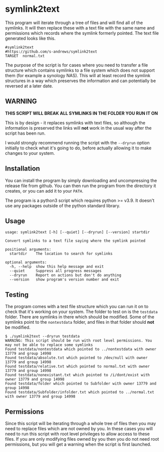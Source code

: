 # symlink2text
This program will iterate through a tree of files and will find all of the symlinks.  It will then replace these with a text file with the same name and permissions which records where the symlink formerly pointed.  The text file generated looks like this.

```
#symlink2text
#https://github.com/s-andrews/symlink2text
TARGET  normal.txt
```

The purpose of the script is for cases where you need to transfer a file structure which contains symlinks to a file system which does not support them (for example a synology NAS).  This will at least record the symlink structures in a way which preserves the information and can potentially be reversed at a later date.

## WARNING
**THIS SCRIPT WILL BREAK ALL SYMLINKS IN THE FOLDER YOU RUN IT ON**

This is by design - it replaces symlinks with text files, so although the information is preserved the links will **not** work in the usual way after the script has been run.

I would strongly recommend running the script with the ```--dryrun``` option initially to check what it's going to do, before actually allowing it to make changes to your system.

## Installation
You can install the program by simply downloading and uncompressing the release file from github.  You can then run the program from the directory it creates, or you can add it to your ```PATH```.

The program is a python3 script which requires python >= v3.9.  It doesn't use any packages outside of the python standard library.


## Usage

```
usage: symlink2text [-h] [--quiet] [--dryrun] [--version] startdir

Convert symlinks to a text file saying where the symlink pointed

positional arguments:
  startdir    The location to search for symlinks

optional arguments:
  -h, --help  show this help message and exit
  --quiet     Suppress all progress messages
  --dryrun    Report on actions but don't do anything
  --version   show program's version number and exit
```

## Testing

The program comes with a test file structure which you can run it on to check that it's working on your system.  The folder to test on is the ```testdata``` folder.  There are symlinks in there which should be modified.  Some of the symlinks point to the ```nontestdata``` folder, and files in that folder should **not** be modified.

```
$ ./symlink2text --dryrun testdata
WARNING: This script should be run with root level permissions. You may not be able to replace some symlinks
Found testdata/nontestdata which pointed to ../nontestdata with owner 13779 and group 14998
Found testdata/absolute.txt which pointed to /dev/null with owner 13779 and group 14998
Found testdata/relative.txt which pointed to normal.txt with owner 13779 and group 14998
Found testdata/nonexistant.txt which pointed to /i/dont/exist with owner 13779 and group 14998
Found testdata/folder which pointed to Subfolder with owner 13779 and group 14998
Found testdata/Subfolder/infolder.txt which pointed to ../normal.txt with owner 13779 and group 14998
```

## Permissions
Since this script will be iterating through a whole tree of files then you may need to replace files which are not owned by you.  In these cases you will need to run this script with root level privileges to allow access to these files.  If you are only modifying files owned by you then you do not need root permissions, but you will get a warning when the script is first launched.